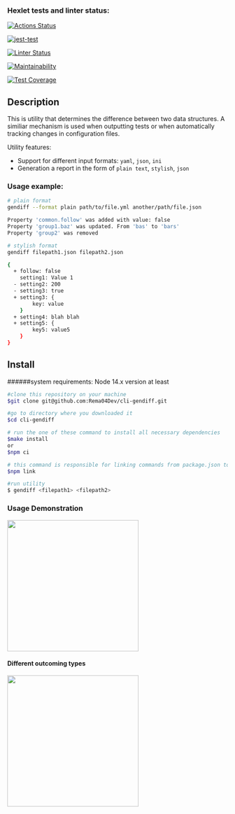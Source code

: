 ### Hexlet tests and linter status:

[![Actions Status](https://github.com/Rema04Dev/frontend-project-lvl2/workflows/hexlet-check/badge.svg)](https://github.com/Rema04Dev/frontend-project-lvl2/actions)

[![jest-test](https://github.com/Rema04Dev/frontend-project-lvl2/actions/workflows/jest-test.yml/badge.svg)](https://github.com/Rema04Dev/frontend-project-lvl2/actions/workflows/jest-test.yml)

[![Linter Status](https://github.com/Rema04Dev/frontend-project-lvl2/actions/workflows/linter.yml/badge.svg)](https://github.com/Rema04Dev/frontend-project-lvl2/actions/workflows/linter.yml)

<!-- Codeclimate links -->
[![Maintainability](https://api.codeclimate.com/v1/badges/a99a88d28ad37a79dbf6/maintainability)](https://codeclimate.com/github/Rema04Dev/frontend-project-lvl2)

[![Test Coverage](https://api.codeclimate.com/v1/badges/7f4267c8623d9f28cddd/test_coverage)](https://codeclimate.com/github/Rema04Dev/frontend-project-lvl2/test_coverage)

## Description
This is utility that determines the difference between two data structures. A similiar mechanism is used when outputting tests or when automatically tracking changes in configuration files.

Utility features:
 - Support for different input formats: ```yaml```, ```json```, ```ini```
 - Generation a report in the form of ```plain text```, ```stylish```, ```json```

### Usage example:
```bash
# plain format
gendiff --format plain path/to/file.yml another/path/file.json

Property 'common.follow' was added with value: false
Property 'group1.baz' was updated. From 'bas' to 'bars'
Property 'group2' was removed

# stylish format
gendiff filepath1.json filepath2.json

{
  + follow: false
    setting1: Value 1
  - setting2: 200
  - setting3: true
  + setting3: {
        key: value
    }
  + setting4: blah blah
  + setting5: {
        key5: value5
    }
}

```
## Install
######system requirements:
Node 14.x version at least
```bash
#clone this repository on your machine
$git clone git@github.com:Rema04Dev/cli-gendiff.git

#go to directory where you downloaded it
$cd cli-gendiff

# run the one of these command to install all necessary dependencies
$make install
or
$npm ci

# this command is responsible for linking commands from package.json to "./bin" directory
$npm link

#run utility
$ gendiff <filepath1> <filepath2>
```
### Usage Demonstration
<a href="https://asciinema.org/a/fR1ZptVRn8ISi6ucnvSAhIszP" target="_blank"><img src="https://asciinema.org/a/fR1ZptVRn8ISi6ucnvSAhIszP.svg" width="300"/></a>

#### Different outcoming types
<a href="https://asciinema.org/a/Iv08mlLDbBzc32Y9410yE8SYp" target="_blank"><img src="https://asciinema.org/a/Iv08mlLDbBzc32Y9410yE8SYp.svg" width="300"/></a>